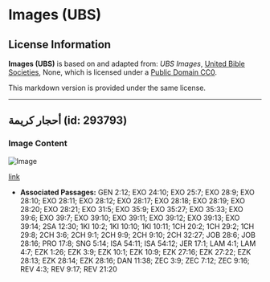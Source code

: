 # Images (UBS)

## License Information

**Images (UBS)** is based on and adapted from: _UBS Images_, [United Bible Societies](https://unitedbiblesocieties.org/), None, which is licensed under a [Public Domain CC0](https://creativecommons.org/public-domain/cc0/).

This markdown version is provided under the same license.



--------------------------------

## أحجار كريمة (id: 293793)

### Image Content

![Image](https://cdn.aquifer.bible/aquifer-content/resources/Media/WEB-0734_precious_stones.jpg)

[link](https://cdn.aquifer.bible/aquifer-content/resources/Media/WEB-0734_precious_stones.jpg)

* **Associated Passages:** GEN 2:12; EXO 24:10; EXO 25:7; EXO 28:9; EXO 28:10; EXO 28:11; EXO 28:12; EXO 28:17; EXO 28:18; EXO 28:19; EXO 28:20; EXO 28:21; EXO 31:5; EXO 35:9; EXO 35:27; EXO 35:33; EXO 39:6; EXO 39:7; EXO 39:10; EXO 39:11; EXO 39:12; EXO 39:13; EXO 39:14; 2SA 12:30; 1KI 10:2; 1KI 10:10; 1KI 10:11; 1CH 20:2; 1CH 29:2; 1CH 29:8; 2CH 3:6; 2CH 9:1; 2CH 9:9; 2CH 9:10; 2CH 32:27; JOB 28:6; JOB 28:16; PRO 17:8; SNG 5:14; ISA 54:11; ISA 54:12; JER 17:1; LAM 4:1; LAM 4:7; EZK 1:26; EZK 3:9; EZK 10:1; EZK 10:9; EZK 27:16; EZK 27:22; EZK 28:13; EZK 28:14; EZK 28:16; DAN 11:38; ZEC 3:9; ZEC 7:12; ZEC 9:16; REV 4:3; REV 9:17; REV 21:20

